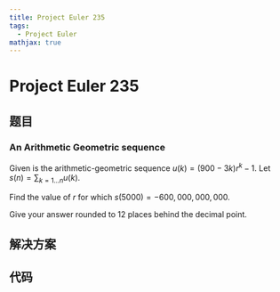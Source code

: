 ```yaml
---
title: Project Euler 235
tags:
  - Project Euler
mathjax: true
---
```

<escape><!-- more --></escape>



# Project Euler 235
## 题目
### An Arithmetic Geometric sequence

Given is the arithmetic-geometric sequence $u(k) = (900-3k)r^k-1$. Let $s(n) = \sum_{k=1\dots n}u(k)$.

Find the value of $r$ for which $s(5000) = -600,000,000,000$.

Give your answer rounded to $12$ places behind the decimal point.


## 解决方案


## 代码


